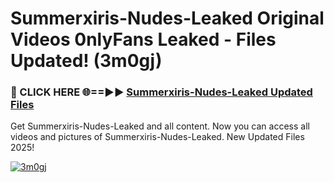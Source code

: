# Summerxiris-Nudes-Leaked Original Videos 0nlyFans Leaked - Files Updated! (3m0gj)

<h3>🔴 CLICK HERE 🌐==►► <a href="https://tinyurl.com/52m3yx9h" rel="nofollow">Summerxiris-Nudes-Leaked Updated Files</a></h3>

Get Summerxiris-Nudes-Leaked and all content. Now you can access all videos and pictures of Summerxiris-Nudes-Leaked. New Updated Files 2025!

[![3m0gj](https://i.imgur.com/TnHtlc8.gif)](https://tinyurl.com/52m3yx9h)
